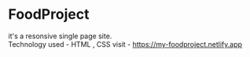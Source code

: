 # FoodProject
it's a resonsive single page site.  <br>
Technology used - HTML , CSS 
visit - https://my-foodproject.netlify.app
